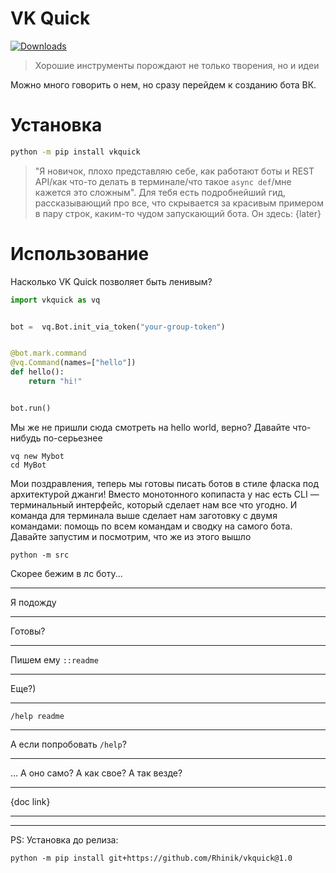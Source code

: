 # VK Quick
[![Downloads](https://static.pepy.tech/personalized-badge/vkquick?period=total&units=international_system&left_color=black&right_color=orange&left_text=Downloads)](https://pepy.tech/project/vkquick)

> Хорошие инструменты порождают не только творения, но и идеи

Можно много говорить о нем, но сразу перейдем к созданию бота ВК.

# Установка
```bash
python -m pip install vkquick
```
> "Я новичок, плохо представляю себе, как работают боты и REST API/как что-то делать в терминале/что такое `async def`/мне кажется это сложным". Для
> тебя есть подробнейший гид, рассказывающий про все, что скрывается за красивым примером в пару строк, каким-то чудом запускающий бота. Он здесь: {later}

# Использование
Насколько VK Quick позволяет быть ленивым?

```python
import vkquick as vq


bot =  vq.Bot.init_via_token("your-group-token")


@bot.mark.command
@vq.Command(names=["hello"])
def hello():
    return "hi!"


bot.run()
```

Мы же не пришли сюда смотреть на hello world, верно? Давайте что-нибудь по-серьезнее

```shell script
vq new Mybot
cd MyBot
```

Мои поздравления, теперь мы готовы писать ботов в стиле фласка под архитектурой джанги!
Вместо монотонного копипаста у нас есть CLI — терминальный интерфейс, который сделает нам
все что угодно. И команда для терминала выше сделает нам заготовку с двумя командами: помощь по всем командам
и сводку на самого бота. Давайте запустим и посмотрим, что же из этого вышло

```shell script
python -m src
```

Скорее бежим в лс боту...
***
Я подожду
***
Готовы?
***
Пишем ему `::readme`
***
Еще?)
***
`/help readme`
***
А если попробовать `/help`? 
***
... А оно само? А как свое? А так везде?
***
{doc link}

***
***

PS: Установка до релиза:
```shell script
python -m pip install git+https://github.com/Rhinik/vkquick@1.0
```
